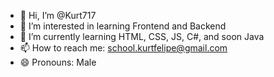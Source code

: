 - 👋 Hi, I’m @Kurt717
- 👀 I’m interested in learning Frontend and Backend
- 🌱 I’m currently learning HTML, CSS, JS, C#, and soon Java
- 📫 How to reach me: school.kurtfelipe@gmail.com
- 😄 Pronouns: Male


<!---
Kurt717/Kurt717 is a ✨ special ✨ repository because its `README.md` (this file) appears on your GitHub profile.
You can click the Preview link to take a look at your changes.
--->
